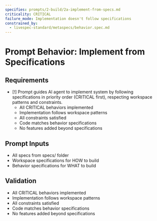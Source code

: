 ```yaml
---
specifies: prompts/2-build/2a-implement-from-specs.md
criticality: CRITICAL
failure_mode: Implementation doesn't follow specifications
constrained_by:
  - livespec-standard/metaspecs/behavior.spec.md
---
```


# Prompt Behavior: Implement from Specifications

## Requirements
- [!] Prompt guides AI agent to implement system by following specifications in priority order (CRITICAL first), respecting workspace patterns and constraints.
  - All CRITICAL behaviors implemented
  - Implementation follows workspace patterns
  - All constraints satisfied
  - Code matches behavior specifications
  - No features added beyond specifications

## Prompt Inputs

- All specs from specs/ folder
- Workspace specifications for HOW to build
- Behavior specifications for WHAT to build

## Validation

- All CRITICAL behaviors implemented
- Implementation follows workspace patterns
- All constraints satisfied
- Code matches behavior specifications
- No features added beyond specifications

